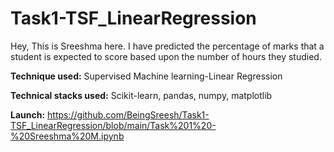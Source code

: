 # Task1-TSF_LinearRegression
Hey, This is Sreeshma here. I have predicted the percentage of marks that a student is expected to score based upon the number of hours they studied.

**Technique used:** 
Supervised Machine learning-Linear Regression

**Technical stacks used:**
Scikit-learn, pandas, numpy, matplotlib

**Launch:**
https://github.com/BeingSreesh/Task1-TSF_LinearRegression/blob/main/Task%201%20-%20Sreeshma%20M.ipynb
